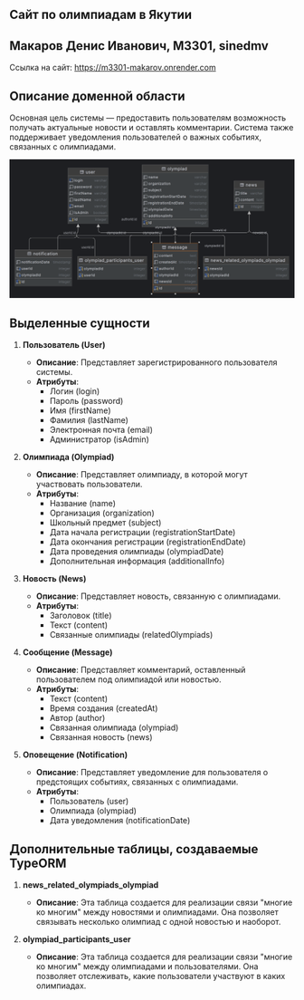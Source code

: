 ## Сайт по олимпиадам в Якутии
## Макаров Денис Иванович, M3301, sinedmv

Ссылка на сайт: https://m3301-makarov.onrender.com

## Описание доменной области

Основная цель системы — предоставить пользователям возможность  получать актуальные новости и оставлять комментарии. Система также поддерживает уведомления пользователей о важных событиях, связанных с олимпиадами.

![Диаграмма](./er-photo.png)

## Выделенные сущности

1. **Пользователь (User)**
    - **Описание**: Представляет зарегистрированного пользователя системы.
    - **Атрибуты**:
        - Логин (login)
        - Пароль (password)
        - Имя (firstName)
        - Фамилия (lastName)
        - Электронная почта (email)
        - Администратор (isAdmin)

2. **Олимпиада (Olympiad)**
    - **Описание**: Представляет олимпиаду, в которой могут участвовать пользователи.
    - **Атрибуты**:
        - Название (name)
        - Организация (organization)
        - Школьный предмет (subject)
        - Дата начала регистрации (registrationStartDate)
        - Дата окончания регистрации (registrationEndDate)
        - Дата проведения олимпиады (olympiadDate)
        - Дополнительная информация (additionalInfo)

3. **Новость (News)**
    - **Описание**: Представляет новость, связанную с олимпиадами.
    - **Атрибуты**:
        - Заголовок (title)
        - Текст (content)
        - Связанные олимпиады (relatedOlympiads)

4. **Сообщение (Message)**
    - **Описание**: Представляет комментарий, оставленный пользователем под олимпиадой или новостью.
    - **Атрибуты**:
        - Текст (content)
        - Время создания (createdAt)
        - Автор (author)
        - Связанная олимпиада (olympiad)
        - Связанная новость (news)

5. **Оповещение (Notification)**
    - **Описание**: Представляет уведомление для пользователя о предстоящих событиях, связанных с олимпиадами.
    - **Атрибуты**:
        - Пользователь (user)
        - Олимпиада (olympiad)
        - Дата уведомления (notificationDate)

## Дополнительные таблицы, создаваемые TypeORM

1. **news_related_olympiads_olympiad**
    - **Описание**: Эта таблица создается для реализации связи "многие ко многим" между новостями и олимпиадами. Она позволяет связывать несколько олимпиад с одной новостью и наоборот.

2. **olympiad_participants_user**
    - **Описание**: Эта таблица создается для реализации связи "многие ко многим" между олимпиадами и пользователями. Она позволяет отслеживать, какие пользователи участвуют в каких олимпиадах.